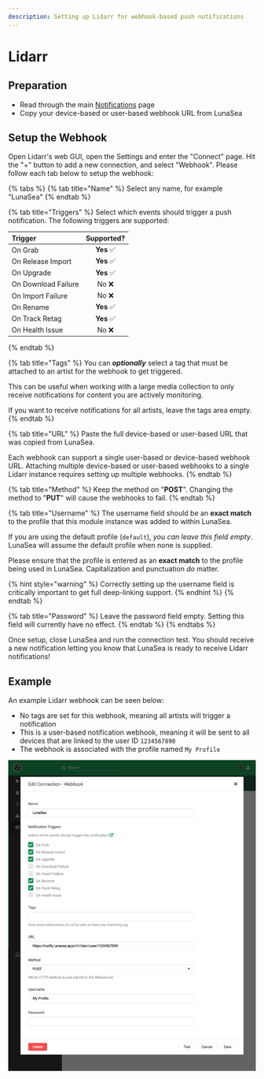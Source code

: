 ```yaml
---
description: Setting up Lidarr for webhook-based push notifications
---
```


# Lidarr

## Preparation

* Read through the main [Notifications](./) page
* Copy your device-based or user-based webhook URL from LunaSea

## Setup the Webhook

Open Lidarr's web GUI, open the Settings and enter the "Connect" page. Hit the "+" button to add a new connection, and select "Webhook". Please follow each tab below to setup the webhook:

{% tabs %}
{% tab title="Name" %}
Select any name, for example "LunaSea"
{% endtab %}

{% tab title="Triggers" %}
Select which events should trigger a push notification. The following triggers are supported:

| Trigger | Supported? |
| :--- | :---: |
| On Grab | **Yes**  ✅ |
| On Release Import | **Yes**  ✅ |
| On Upgrade | **Yes**  ✅ |
| On Download Failure |  No  ❌ |
| On Import Failure |  No  ❌ |
| On Rename | **Yes**  ✅ |
| On Track Retag | **Yes**  ✅ |
| On Health Issue |  No  ❌ |
{% endtab %}

{% tab title="Tags" %}
You can _**optionally**_ select a tag that must be attached to an artist for the webhook to get triggered.

This can be useful when working with a large media collection to only receive notifications for content you are actively monitoring.

If you want to receive notifications for all artists, leave the tags area empty.
{% endtab %}

{% tab title="URL" %}
Paste the full device-based or user-based URL that was copied from LunaSea.

Each webhook can support a single user-based or device-based webhook URL. Attaching multiple device-based or user-based webhooks to a single Lidarr instance requires setting up multiple webhooks.
{% endtab %}

{% tab title="Method" %}
Keep the method on "**POST**". Changing the method to "**PUT**" will cause the webhooks to fail.
{% endtab %}

{% tab title="Username" %}
The username field should be an **exact match** to the profile that this module instance was added to within LunaSea.

If you are using the default profile \(`default`\), _you can leave this field empty_. LunaSea will assume the default profile when none is supplied.

Please ensure that the profile is entered as an **exact match** to the profile being used in LunaSea. Capitalization and punctuation _do_ matter.

{% hint style="warning" %}
Correctly setting up the username field is critically important to get full deep-linking support.
{% endhint %}
{% endtab %}

{% tab title="Password" %}
Leave the password field empty. Setting this field will currently have no effect.
{% endtab %}
{% endtabs %}

Once setup, close LunaSea and run the connection test. You should receive a new notification letting you know that LunaSea is ready to receive Lidarr notifications!

## Example

An example Lidarr webhook can be seen below:

* No tags are set for this webhook, meaning all artists will trigger a notification
* This is a user-based notification webhook, meaning it will be sent to all devices that are linked to the user ID `1234567890`
* The webhook is associated with the profile named `My Profile`

![](../../.gitbook/assets/lidarr_notification_example.png)




